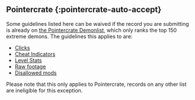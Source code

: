 ## Pointercrate {:pointercrate-auto-accept}

Some guidelines listed here can be waived if the record you are submitting is already on [the Pointercrate Demonlist](https://pointercrate.com/), which only ranks the top 150 extreme demons. The guidelines this applies to are:

* [Clicks](#clicks)
* [Cheat Indicators](#cheat-indicators)
* [Level Stats](#level-stats)
* [Raw footage](#raw-footage)
* [Disallowed mods](#modding)

Please note that this only applies to Pointercrate, records on any other list are ineligible for this exception.